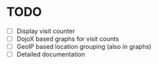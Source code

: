 TODO
=====
 
- [ ] Display visit counter
- [ ] DojoX based graphs for visit counts
- [ ] GeoIP based location grouping (also in graphs)
- [ ] Detailed documentation
